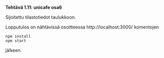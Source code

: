 **Tehtävä 1.11: unicafe osa6**

Sijoitettu tilastotiedot taulukkoon.

Lopputulos on nähtävissä osoitteessa http://localhost:3000/ komentojen

    npm install
    npm start

jälkeen.
